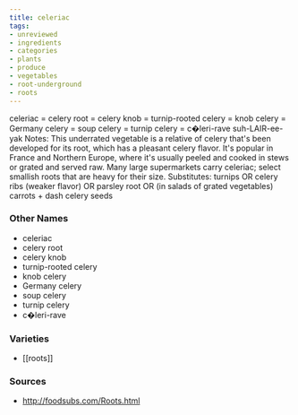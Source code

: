 ```yaml
---
title: celeriac
tags:
- unreviewed
- ingredients
- categories
- plants
- produce
- vegetables
- root-underground
- roots
---
```

celeriac = celery root = celery knob = turnip-rooted celery = knob celery = Germany celery = soup celery = turnip celery = c�leri-rave suh-LAIR-ee-yak Notes: This underrated vegetable is a relative of celery that's been developed for its root, which has a pleasant celery flavor. It's popular in France and Northern Europe, where it's usually peeled and cooked in stews or grated and served raw. Many large supermarkets carry celeriac; select smallish roots that are heavy for their size. Substitutes: turnips OR celery ribs (weaker flavor) OR parsley root OR (in salads of grated vegetables) carrots + dash celery seeds

### Other Names

* celeriac
* celery root
* celery knob
* turnip-rooted celery
* knob celery
* Germany celery
* soup celery
* turnip celery
* c�leri-rave

### Varieties

* [[roots]]

### Sources
* http://foodsubs.com/Roots.html
